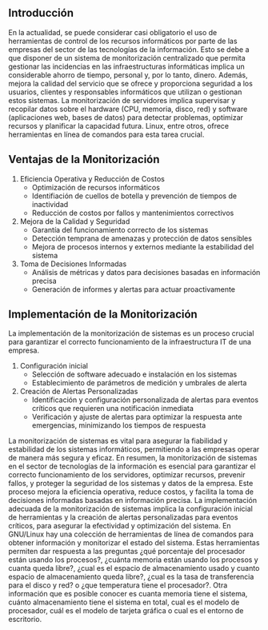 ## Introducción
En la actualidad, se puede considerar casi obligatorio el uso de herramientas de control de los recursos informáticos por parte de las empresas del sector de las tecnologías de la información. Esto se debe a que disponer de un sistema de monitorización centralizado que permita gestionar las incidencias en las infraestructuras informáticas implica un considerable ahorro de tiempo, personal y, por lo tanto, dinero. Además, mejora la calidad del servicio que se ofrece y proporciona seguridad a los usuarios, clientes y responsables informáticos que utilizan o gestionan estos sistemas.
La monitorización de servidores implica supervisar y recopilar datos sobre el hardware (CPU, memoria, disco, red) y software (aplicaciones web, bases de datos) para detectar problemas, optimizar recursos y planificar la capacidad futura. Linux, entre otros, ofrece herramientas en línea de comandos para esta tarea crucial.

## Ventajas de la Monitorización
1. Eficiencia Operativa y Reducción de Costos
    - Optimización de recursos informáticos
    - Identifiación de cuellos de botella y prevención de tiempos de inactividad
    - Reducción de costos por fallos y mantenimientos correctivos
2. Mejora de la Calidad y Seguridad
    - Garantía del funcionamiento correcto de los sistemas
    - Detección temprana de amenazas y protección de datos sensibles
    - Mejora de procesos internos y externos mediante la estabilidad del sistema
3. Toma de Decisiones Informadas
    - Análisis de métricas y datos para decisiones basadas en información precisa
    - Generación de informes y alertas para actuar proactivamente
## Implementación de la Monitorización
La implementación de la monitorización de sistemas es un proceso crucial para garantizar el correcto funcionamiento de la infraestructura IT de una empresa.
1. Configuración inicial
    - Selección de software adecuado e instalación en los sistemas
    - Establecimiento de parámetros de medición y umbrales de alerta
2. Creación de Alertas Personalizadas
    - Identificación y configuración personalizada de alertas para eventos críticos que requieren una notificación inmediata
    - Verificación y ajuste de alertas para optimizar la respuesta ante emergencias, minimizando los tiempos de respuesta
      
La monitorización de sistemas es vital para asegurar la fiabilidad y estabilidad de los sistemas informáticos, permitiendo a las empresas operar de manera más segura y eficaz.
En resumen, la monitorización de sistemas en el sector de tecnologías de la información es esencial para garantizar el correcto funcionamiento de los servidores, optimizar recursos, prevenir fallos, y proteger la seguridad de los sistemas y datos de la empresa. Este proceso mejora la eficiencia operativa, reduce costos, y facilita la toma de decisiones informadas basadas en información precisa. La implementación adecuada de la monitorización de sistemas implica la configuración inicial de herramientas y la creación de alertas personalizadas para eventos críticos, para asegurar la efectividad y optimización del sistema.
En GNU/Linux hay una colección de herramientas de línea de comandos para obtener información y monitorizar el estado del sistema. Estas herramientas permiten dar respuesta a las preguntas ¿qué porcentaje del procesador están usando los procesos?, ¿cuánta memoria están usando los procesos y cuanta queda libre?, ¿cual es el espacio de almacenamiento usado y cuanto espacio de almacenamiento queda libre?, ¿cual es la tasa de transferencia para el disco y red? o ¿que temperatura tiene el procesador?.
Otra información que es posible conocer es cuanta memoria tiene el sistema, cuánto almacenamiento tiene el sistema en total, cual es el modelo de procesador, cuál es el modelo de tarjeta gráfica o cual es el entorno de escritorio.






